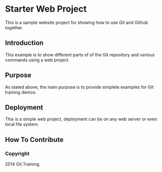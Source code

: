 # Starter Web Project

This is a sample website project for showing how to use Git and Github together.

## Introduction

This example is to show different parts of of the Git repository and various commands using a web project.

## Purpose

As stated above, the main purpose is to provide simplete examples for Git training demos.

## Deployment

This is a simple web project, deployment can be on any web server or even local file system.

## How To Contribute

### Copyright

2014 Git.Training.